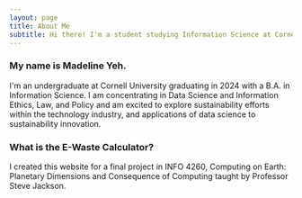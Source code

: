 ```yaml
---
layout: page
title: About Me
subtitle: Hi there! I'm a student studying Information Science at Cornell University with interests in Data Science and Sustainability
---
```


### My name is Madeline Yeh. 

I'm an undergraduate at Cornell University graduating in 2024 with a B.A. in Information Science. I am concentrating in Data Science and Information Ethics, Law, and Policy and am excited to explore sustainability efforts within the technology industry, and applications of data science to sustainability innovation. 

### What is the E-Waste Calculator?

I created this website for a final project in INFO 4260, Computing on Earth: Planetary Dimensions and Consequence of Computing taught by Professor Steve Jackson. 

